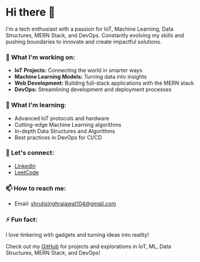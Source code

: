 # Hi there 👋

I'm a tech enthusiast with a passion for IoT, Machine Learning, Data Structures, MERN Stack, and DevOps. Constantly evolving my skills and pushing boundaries to innovate and create impactful solutions.

### 🔭 What I'm working on:
- **IoT Projects:** Connecting the world in smarter ways
- **Machine Learning Models:** Turning data into insights
- **Web Development:** Building full-stack applications with the MERN stack
- **DevOps:** Streamlining development and deployment processes

### 🌱 What I'm learning:
- Advanced IoT protocols and hardware
- Cutting-edge Machine Learning algorithms
- In-depth Data Structures and Algorithms
- Best practices in DevOps for CI/CD

### 💬 Let's connect:
- [LinkedIn](https://www.linkedin.com/in/shruti-singh-b90116229/)
- [LeetCode](https://leetcode.com/u/shrutisinghrajawat104/)

### 📫 How to reach me:
- Email: [shrutisinghrajawat104@gmail.com](mailto:shrutisinghrajawat104@gmail.com)

### ⚡ Fun fact:
I love tinkering with gadgets and turning ideas into reality!

Check out my [GitHub](https://github.com/rajawatshruti62) for projects and explorations in IoT, ML, Data Structures, MERN Stack, and DevOps!
